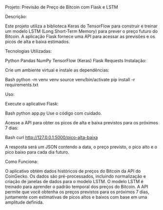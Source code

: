 Projeto: Previsão de Preço de Bitcoin com Flask e LSTM

Descrição:

Este projeto utiliza a biblioteca Keras do TensorFlow para construir e treinar um modelo LSTM (Long Short-Term Memory) para prever o preço futuro do Bitcoin. A aplicação Flask fornece uma API para acessar as previsões e os picos de alta e baixa estimados.

Tecnologias Utilizadas:

Python
Pandas
NumPy
TensorFlow (Keras)
Flask
Requests
Instalação:

Crie um ambiente virtual e instale as dependências:

Bash
python -m venv venv
source venv/bin/activate
pip install -r requirements.txt

Uso:

Execute o aplicativo Flask:

Bash
python app.py
Use o código com cuidado.

Acesse a API para obter os picos de alta e baixa previstos para os próximos 7 dias:

Bash
curl http://127.0.0.1:5000/pico-alta-baixa

A resposta será um JSON contendo a data, o preço previsto, o pico alto e o pico baixo para cada dia futuro.

Como Funciona:

O aplicativo obtém dados históricos de preços do Bitcoin da API do CoinGecko.
Os dados são pré-processados, incluindo normalização e criação de janelas de dados para o modelo LSTM.
O modelo LSTM é treinado para aprender o padrão temporal dos preços do Bitcoin.
A API permite que você obtenha os preços previstos para os próximos 7 dias, juntamente com estimativas de picos altos e baixos com base em uma amplitude definida.
